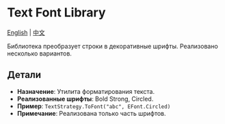 # Text Font Library
[English](README.md) | [中文](README_cn.md)

Библиотека преобразует строки в декоративные шрифты. Реализовано несколько вариантов.

## Детали

- **Назначение**: Утилита форматирования текста.
- **Реализованные шрифты**: Bold Strong, Circled.
- **Пример**: `TextStrategy.ToFont("abc", EFont.Circled)`
- **Примечание**: Реализована только часть шрифтов.
